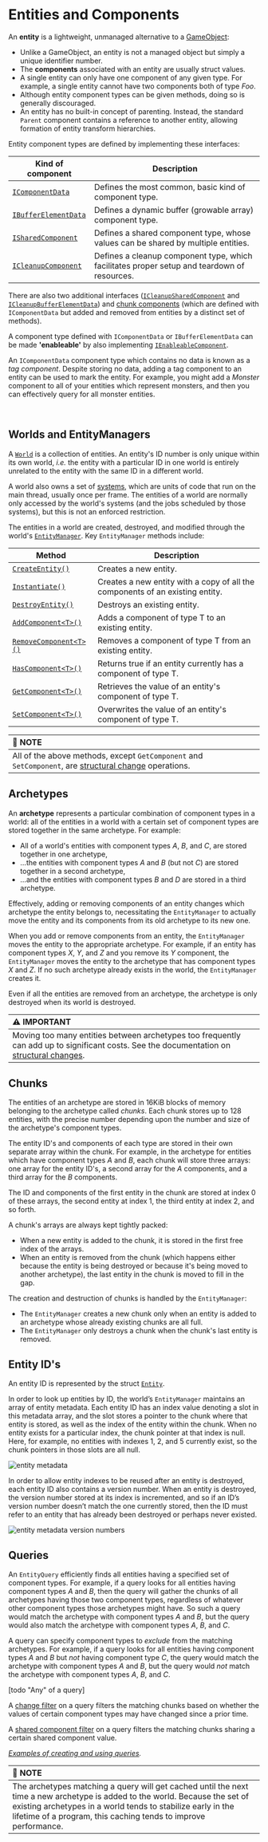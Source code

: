# Entities and Components

An **entity** is a lightweight, unmanaged alternative to a [GameObject](https://docs.unity3d.com/Manual/class-GameObject.html): 

- Unlike a GameObject, an entity is not a managed object but simply a unique identifier number.
- The **components** associated with an entity are usually struct values.
- A single entity can only have one component of any given type. For example, a single entity cannot have two components both of type *Foo*.
- Although entity component types can be given methods, doing so is generally discouraged.
- An entity has no built-in concept of parenting. Instead, the standard `Parent` component contains a reference to another entity, allowing formation of entity transform hierarchies.

Entity component types are defined by implementing these interfaces:

|**Kind of component**|**Description**|
|---|---|
| [`IComponentData`](components.md) | Defines the most common, basic kind of component type.|
| [`IBufferElementData`](components-buffer.md) | Defines a dynamic buffer (growable array) component type.|
| [`ISharedComponent`](components-shared.md) | Defines a shared component type, whose values can be shared by multiple entities.|
| [`ICleanupComponent`](components-cleanup.md)  | Defines a cleanup component type, which facilitates proper setup and teardown of resources.|

There are also two additional interfaces ([`ICleanupSharedComponent`]() and [`ICleanupBufferElementData`]()) and [chunk components](components-chunk.md) (which are defined with `IComponentData` but added and removed from entities by a distinct set of methods).

A component type defined with `IComponentData` or `IBufferElementData` can be made **'enableable'** by also implementing [`IEnableableComponent`](components-enableable.md).

An `IComponentData` component type which contains no data is known as a *tag component*. Despite storing no data, adding a tag component to an entity can be used to mark the entity. For example, you might add a *Monster* component to all of your entities which represent monsters, and then you can effectively query for all monster entities.

<br>

## Worlds and EntityManagers

A [`World`]() is a collection of entities. An entity's ID number is only unique within its own world, *i.e.* the entity with a particular ID in one world is entirely unrelated to the entity with the same ID in a different world.

A world also owns a set of [systems](concepts-systems.md), which are units of code that run on the main thread, usually once per frame. The entities of a world are normally only accessed by the world's systems (and the jobs scheduled by those systems), but this is not an enforced restriction.

The entities in a world are created, destroyed, and modified through the world's [`EntityManager`](xref:Unity.Entities.EntityManager). Key `EntityManager` methods include:

|**Method**|**Description**|
|---|---|
| [`CreateEntity()`]() | Creates a new entity. |
| [`Instantiate()`]() | Creates a new entity with a copy of all the components of an existing entity. |
| [`DestroyEntity()`]() | Destroys an existing entity. |
| [`AddComponent<T>()`]() | Adds a component of type T to an existing entity. |
| [`RemoveComponent<T>()`]() | Removes a component of type T from an existing entity. |
| [`HasComponent<T>()`]() | Returns true if an entity currently has a component of type T. |
| [`GetComponent<T>()`]() | Retrieves the value of an entity's component of type T. |
| [`SetComponent<T>()`]() | Overwrites the value of an entity's component of type T. |

| &#x1F4DD; NOTE |
| :- |
| All of the above methods, except `GetComponent` and `SetComponent`, are [structural change](concepts-structural-changes.md) operations. |

## Archetypes

An **archetype** represents a particular combination of component types in a world: all of the entities in a world with a certain set of component types are stored together in the same archetype. For example:

 - All of a world's entities with component types *A*, *B*, and *C*, are stored together in one archetype,
 - ...the entities with component types *A* and *B* (but not *C*) are stored together in a second archetype,
 - ...and the entities with component types *B* and *D* are stored in a third archetype.

Effectively, adding or removing components of an entity changes which archetype the entity belongs to, necessitating the `EntityManager` to actually move the entity and its components from its old archetype to its new one.

When you add or remove components from an entity, the  `EntityManager` moves the entity to the appropriate archetype. For example, if an entity has component types *X*, *Y*, and *Z* and you remove its *Y* component, the `EntityManager` moves the entity to the archetype that has component types *X* and *Z*. If no such archetype already exists in the world, the `EntityManager` creates it.

Even if all the entities are removed from an archetype, the archetype is only destroyed when its world is destroyed.

| &#x26A0; IMPORTANT |
| :- |
| Moving too many entities between archetypes too frequently can add up to significant costs. See the documentation on  [structural changes](concepts-structural-changes.md). |


## Chunks

The entities of an archetype are stored in 16KiB blocks of memory belonging to the archetype called *chunks*. Each chunk stores up to 128 entities, with the precise number depending upon the number and size of the archetype's component types.

The entity ID's and components of each type are stored in their own separate array within the chunk. For example, in the archetype for entities which have component types *A* and *B*, each chunk will store three arrays: one array for the entity ID's, a second array for the *A* components, and a third array for the *B* components.

The ID and components of the first entity in the chunk are stored at index 0 of these arrays, the second entity at index 1, the third entity at index 2, and so forth.

A chunk's arrays are always kept tightly packed:

- When a new entity is added to the chunk, it is stored in the first free index of the arrays.
- When an entity is removed from the chunk (which happens either because the entity is being destroyed or because it's being moved to another archetype), the last entity in the chunk is moved to fill in the gap.

The creation and destruction of chunks is handled by the `EntityManager`:

- The `EntityManager` creates a new chunk only when an entity is added to an archetype whose already existing chunks are all full.
- The `EntityManager` only destroys a chunk when the chunk's last entity is removed.

## Entity ID's

An entity ID is represented by the struct [`Entity`]().

In order to look up entities by ID, the world’s `EntityManager` maintains an array of entity metadata. Each entity ID has an index value denoting a slot in this metadata array, and the slot stores a pointer to the chunk where that entity is stored, as well as the index of the entity within the chunk. When no entity exists for a particular index, the chunk pointer at that index is null. Here, for example, no entities with indexes 1, 2, and 5 currently exist, so the chunk pointers in those slots are all null.

![entity metadata](http://url/to/img.png)

In order to allow entity indexes to be reused after an entity is destroyed, each entity ID also contains a version number. When an entity is destroyed, the version number stored at its index is incremented, and so if an ID’s version number doesn’t match the one currently stored, then the ID must refer to an entity that has already been destroyed or perhaps never existed.

![entity metadata version numbers](http://url/to/img.png)

## Queries

An `EntityQuery` efficiently finds all entities having a specified set of component types. For example, if a query looks for all entities having component types *A* and *B*, then the query will gather the chunks of all archetypes having those two component types, regardless of whatever other component types those archetypes might have. So such a query would match the archetype with component types *A* and *B*, but the query would also match the archetype with component types  *A*, *B*, and *C*.

A query can specify component types to *exclude* from the matching archetypes. For example, if a query looks for all entities having component types *A* and *B* but *not* having component type *C*, the query would match the archetype with component types *A* and *B*, but the query would *not* match the archetype with component types *A*, *B*, and *C*.

[todo "Any" of a query]

A [change filter]() on a query filters the matching chunks based on whether the values of certain component types may have changed since a prior time.

A [shared component filter]() on a query filters the matching chunks sharing a certain shared component value. 

*[Examples of creating and using queries]().*

| &#x1F4DD; NOTE |
| :- |
| The archetypes matching a query will get cached until the next time a new archetype is added to the world. Because the set of existing archetypes in a world tends to stabilize early in the lifetime of a program, this caching tends to improve performance. |